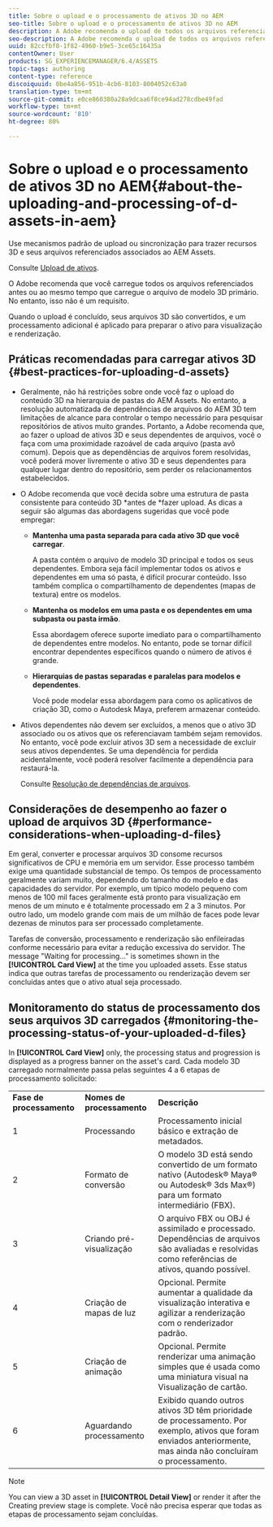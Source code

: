 ```yaml
---
title: Sobre o upload e o processamento de ativos 3D no AEM
seo-title: Sobre o upload e o processamento de ativos 3D no AEM
description: A Adobe recomenda o upload de todos os arquivos referenciados antes ou junto com o upload do arquivo de modelo 3D principal. Quando o upload é concluído, seus arquivos 3D são convertidos, e um processamento adicional é aplicado para preparar o ativo para visualização e renderização.
seo-description: A Adobe recomenda o upload de todos os arquivos referenciados antes ou junto com o upload do arquivo de modelo 3D principal. Quando o upload é concluído, seus arquivos 3D são convertidos, e um processamento adicional é aplicado para preparar o ativo para visualização e renderização.
uuid: 82ccfbf8-1f82-4960-b9e5-3ce65c16435a
contentOwner: User
products: SG_EXPERIENCEMANAGER/6.4/ASSETS
topic-tags: authoring
content-type: reference
discoiquuid: 0be4a856-951b-4cb6-8103-8004052c63a0
translation-type: tm+mt
source-git-commit: e0ce860380a28a9dcaa6f8ce94ad278cdbe49fad
workflow-type: tm+mt
source-wordcount: '810'
ht-degree: 80%

---
```



# Sobre o upload e o processamento de ativos 3D no AEM{#about-the-uploading-and-processing-of-d-assets-in-aem}

Use mecanismos padrão de upload ou sincronização para trazer recursos 3D e seus arquivos referenciados associados ao AEM Assets.

Consulte [Upload de ativos](/help/assets/managing-assets-touch-ui.md#uploading-assets).

O Adobe recomenda que você carregue todos os arquivos referenciados antes ou ao mesmo tempo que carregue o arquivo de modelo 3D primário. No entanto, isso não é um requisito.

Quando o upload é concluído, seus arquivos 3D são convertidos, e um processamento adicional é aplicado para preparar o ativo para visualização e renderização.

## Práticas recomendadas para carregar ativos 3D {#best-practices-for-uploading-d-assets}

* Geralmente, não há restrições sobre onde você faz o upload do conteúdo 3D na hierarquia de pastas do AEM Assets. No entanto, a resolução automatizada de dependências de arquivos do AEM 3D tem limitações de alcance para controlar o tempo necessário para pesquisar repositórios de ativos muito grandes. Portanto, a Adobe recomenda que, ao fazer o upload de ativos 3D e seus dependentes de arquivos, você o faça com uma proximidade razoável de cada arquivo (pasta avô comum). Depois que as dependências de arquivos forem resolvidas, você poderá mover livremente o ativo 3D e seus dependentes para qualquer lugar dentro do repositório, sem perder os relacionamentos estabelecidos.
* O Adobe recomenda que você decida sobre uma estrutura de pasta consistente para conteúdo 3D *antes de *fazer upload. As dicas a seguir são algumas das abordagens sugeridas que você pode empregar:

   * **Mantenha uma pasta separada para cada ativo 3D que você carregar**.

      A pasta contém o arquivo de modelo 3D principal e todos os seus dependentes. Embora seja fácil implementar todos os ativos e dependentes em uma só pasta, é difícil procurar conteúdo. Isso também complica o compartilhamento de dependentes (mapas de textura) entre os modelos.

   * **Mantenha os modelos em uma pasta e os dependentes em uma subpasta ou pasta irmão**.

      Essa abordagem oferece suporte imediato para o compartilhamento de dependentes entre modelos. No entanto, pode se tornar difícil encontrar dependentes específicos quando o número de ativos é grande.

   * **Hierarquias de pastas separadas e paralelas para modelos e dependentes**.

      Você pode modelar essa abordagem para como os aplicativos de criação 3D, como o Autodesk Maya, preferem armazenar conteúdo.

* Ativos dependentes não devem ser excluídos, a menos que o ativo 3D associado ou os ativos que os referenciavam também sejam removidos. No entanto, você pode excluir ativos 3D sem a necessidade de excluir seus ativos dependentes. Se uma dependência for perdida acidentalmente, você poderá resolver facilmente a dependência para restaurá-la.

   Consulte [Resolução de dependências de arquivos](/help/assets/resolve-file-dependencies.md).

## Considerações de desempenho ao fazer o upload de arquivos 3D {#performance-considerations-when-uploading-d-files}

Em geral, converter e processar arquivos 3D consome recursos significativos de CPU e memória em um servidor. Esse processo também exige uma quantidade substancial de tempo. Os tempos de processamento geralmente variam muito, dependendo do tamanho do modelo e das capacidades do servidor. Por exemplo, um típico modelo pequeno com menos de 100 mil faces geralmente está pronto para visualização em menos de um minuto e é totalmente processado em 2 a 3 minutos. Por outro lado, um modelo grande com mais de um milhão de faces pode levar dezenas de minutos para ser processado completamente.

Tarefas de conversão, processamento e renderização são enfileiradas conforme necessário para evitar a redução excessiva do servidor. The message &quot;Waiting for processing...&quot; is sometimes shown in the **[!UICONTROL Card View]** at the time you uploaded assets. Esse status indica que outras tarefas de processamento ou renderização devem ser concluídas antes que o ativo atual seja processado.

## Monitoramento do status de processamento dos seus arquivos 3D carregados {#monitoring-the-processing-status-of-your-uploaded-d-files}

In **[!UICONTROL Card View]** only, the processing status and progression is displayed as a progress banner on the asset&#39;s card. Cada modelo 3D carregado normalmente passa pelas seguintes 4 a 6 etapas de processamento solicitado:

<table> 
 <tbody> 
  <tr> 
   <td><strong>Fase de processamento</strong><br /> </td> 
   <td><strong>Nomes de processamento</strong></td> 
   <td><strong>Descrição</strong></td> 
  </tr> 
  <tr> 
   <td>1</td> 
   <td>Processando</td> 
   <td>Processamento inicial básico e extração de metadados.</td> 
  </tr> 
  <tr> 
   <td>2</td> 
   <td>Formato de conversão</td> 
   <td>O modelo 3D está sendo convertido de um formato nativo (Autodesk® Maya® ou Autodesk® 3ds Max®) para um formato intermediário (FBX).</td> 
  </tr> 
  <tr> 
   <td>3</td> 
   <td>Criando pré-visualização</td> 
   <td>O arquivo FBX ou OBJ é assimilado e processado. Dependências de arquivos são avaliadas e resolvidas como referências de ativos, quando possível.</td> 
  </tr> 
  <tr> 
   <td>4</td> 
   <td>Criação de mapas de luz</td> 
   <td>Opcional. Permite aumentar a qualidade da visualização interativa e agilizar a renderização com o renderizador padrão.</td> 
  </tr> 
  <tr> 
   <td>5</td> 
   <td>Criação de animação</td> 
   <td>Opcional. Permite renderizar uma animação simples que é usada como uma miniatura visual na Visualização de cartão.</td> 
  </tr> 
  <tr> 
   <td>6</td> 
   <td>Aguardando processamento</td> 
   <td>Exibido quando outros ativos 3D têm prioridade de processamento. Por exemplo, ativos que foram enviados anteriormente, mas ainda não concluíram o processamento.</td> 
  </tr> 
 </tbody> 
</table>

>[!NOTE]
>
>You can view a 3D asset in **[!UICONTROL Detail View]** or render it after the Creating preview stage is complete. Você não precisa esperar que todas as etapas de processamento sejam concluídas.

